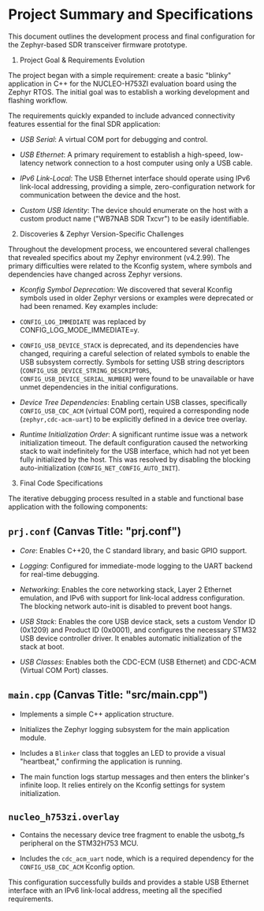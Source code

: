 # Project Summary and Specifications

This document outlines the development process and final configuration
for the Zephyr-based SDR transceiver firmware prototype.

1. Project Goal & Requirements Evolution

The project began with a simple requirement: create a basic "blinky"
application in C++ for the NUCLEO-H753ZI evaluation board using the
Zephyr RTOS. The initial goal was to establish a working development
and flashing workflow.

The requirements quickly expanded to include advanced connectivity
features essential for the final SDR application:

* *USB Serial*: A virtual COM port for debugging and control.

* *USB Ethernet*: A primary requirement to establish a high-speed,
  low-latency network connection to a host computer using only a USB
  cable.

* *IPv6 Link-Local*: The USB Ethernet interface should operate using
  IPv6 link-local addressing, providing a simple, zero-configuration
  network for communication between the device and the host.

* *Custom USB Identity*: The device should enumerate on the host with
  a custom product name ("WB7NAB SDR Txcvr") to be easily
  identifiable.

2. Discoveries & Zephyr Version-Specific Challenges

Throughout the development process, we encountered several challenges
that revealed specifics about my Zephyr environment (v4.2.99). The
primary difficulties were related to the Kconfig system, where symbols
and dependencies have changed across Zephyr versions.

* *Kconfig Symbol Deprecation*: We discovered that several Kconfig
  symbols used in older Zephyr versions or examples were deprecated or
  had been renamed. Key examples include:

* `CONFIG_LOG_IMMEDIATE` was replaced by CONFIG_LOG_MODE_IMMEDIATE=y.

* `CONFIG_USB_DEVICE_STACK` is deprecated, and its dependencies have
  changed, requiring a careful selection of related symbols to enable
  the USB subsystem correctly. Symbols for setting USB string descriptors
  (`CONFIG_USB_DEVICE_STRING_DESCRIPTORS`,
  `CONFIG_USB_DEVICE_SERIAL_NUMBER`) were found to be unavailable or
  have unmet dependencies in the initial configurations.

* *Device Tree Dependencies*: Enabling certain USB classes,
  specifically `CONFIG_USB_CDC_ACM` (virtual COM port), required a
  corresponding node (`zephyr,cdc-acm-uart`) to be explicitly defined in
  a device tree overlay.

* *Runtime Initialization Order*: A significant runtime issue was a
  network initialization timeout. The default configuration caused the
  networking stack to wait indefinitely for the USB interface, which
  had not yet been fully initialized by the host. This was resolved by
  disabling the blocking auto-initialization
  (`CONFIG_NET_CONFIG_AUTO_INIT`).

3. Final Code Specifications

The iterative debugging process resulted in a stable and functional
base application with the following components:

## `prj.conf` (Canvas Title: "prj.conf")

* *Core*: Enables C++20, the C standard library, and basic GPIO
  support.

* *Logging*: Configured for immediate-mode logging to the UART backend
  for real-time debugging.

* *Networking*: Enables the core networking stack, Layer 2 Ethernet
  emulation, and IPv6 with support for link-local address
  configuration. The blocking network auto-init is disabled to prevent
  boot hangs.

* *USB Stack*: Enables the core USB device stack, sets a custom Vendor
  ID (0x1209) and Product ID (0x0001), and configures the necessary
  STM32 USB device controller driver. It enables automatic
  initialization of the stack at boot.

* *USB Classes*: Enables both the CDC-ECM (USB Ethernet) and CDC-ACM
  (Virtual COM Port) classes.

## `main.cpp` (Canvas Title: "src/main.cpp")

* Implements a simple C++ application structure.

* Initializes the Zephyr logging subsystem for the main application
  module.

* Includes a `Blinker` class that toggles an LED to provide a visual
  "heartbeat," confirming the application is running.

* The main function logs startup messages and then enters the
  blinker's infinite loop. It relies entirely on the Kconfig settings
  for system initialization.

## `nucleo_h753zi.overlay`

* Contains the necessary device tree fragment to enable the usbotg_fs
  peripheral on the STM32H753 MCU.

* Includes the `cdc_acm_uart` node, which is a required dependency for
  the `CONFIG_USB_CDC_ACM` Kconfig option.

This configuration successfully builds and provides a stable USB
Ethernet interface with an IPv6 link-local address, meeting all the
specified requirements.
